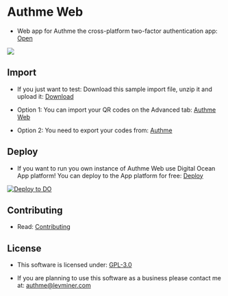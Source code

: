 # Authme Web

-   Web app for Authme the cross-platform two-factor authentication app: [Open](https://web.authme.levminer.com)

<img src="https://raw.githubusercontent.com/Levminer/authme-web/main/img/codes.png?raw=true">

## Import

-   If you just want to test: Download this sample import file, unzip it and upload it: [Download](https://github.com/Levminer/authme/blob/main/sample/authme_import_sample.zip?raw=true)

-   Option 1: You can import your QR codes on the Advanced tab: [Authme Web](https://web.authme.levminer.com)

-   Option 2: You need to export your codes from: [Authme](https://github.com/Levminer/authme)

## Deploy

-   If you want to run you own instance of Authme Web use Digital Ocean App platform! You can deploy to the App platform for free: [Deploy](https://www.digitalocean.com/products/app-platform/)

[![Deploy to DO](https://www.deploytodo.com/do-btn-blue.svg)](https://cloud.digitalocean.com/apps/new?repo=https://github.com/Levminer/authme-web/tree/main&refcode=fa33fd8b5406)

## Contributing

-   Read: [Contributing](https://github.com/Levminer/authme-web/blob/main/.github/CONTRIBUTING.md)

## License

-   This software is licensed under: [GPL-3.0](https://github.com/Levminer/authme-web/blob/main/LICENSE.md)

-   If you are planning to use this software as a business please contact me at: <authme@levminer.com>
